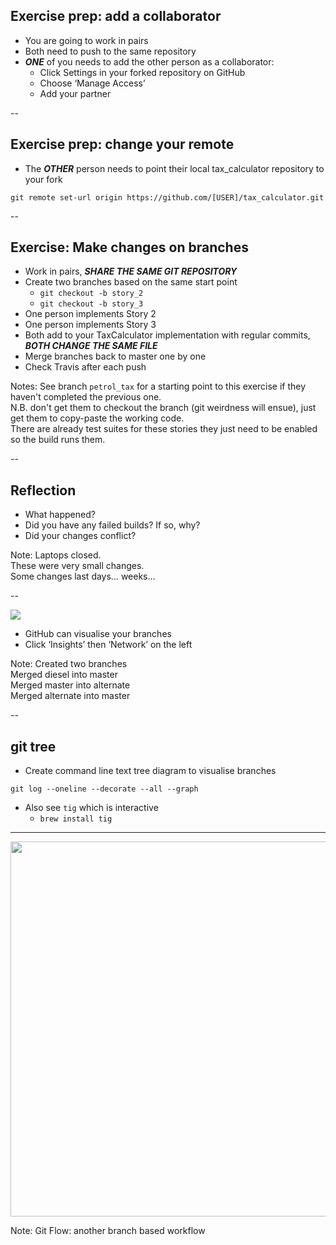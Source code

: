 ## Exercise prep: add a collaborator

* You are going to work in pairs
* Both need to push to the same repository
* ___***ONE***___ of you needs to add the other person as a collaborator:
    * Click Settings in your forked repository on GitHub
    * Choose ‘Manage Access’
    * Add your partner

--

## Exercise prep: change your remote

* The ___***OTHER***___ person needs to point their local tax_calculator repository to your fork

```
git remote set-url origin https://github.com/[USER]/tax_calculator.git
```

--

## Exercise: Make changes on branches

* Work in pairs, ___***SHARE THE SAME GIT REPOSITORY***___
* Create two branches based on the same start point
  * `git checkout -b story_2`
  * `git checkout -b story_3`
* One person implements Story 2
* One person implements Story 3
* Both add to your TaxCalculator implementation with regular commits, ___***BOTH CHANGE THE SAME FILE***___
* Merge branches back to master one by one
* Check Travis after each push

Notes:
See branch ```petrol_tax``` for a starting point to this exercise if they haven't completed the previous one.  
N.B. don't get them to checkout the branch (git weirdness will ensue), just get them to copy-paste the working code.  
There are already test suites for these stories they just need to be enabled so the build runs them.  

--

## Reflection

* What happened?
* Did you have any failed builds? If so, why?
* Did your changes conflict?

Note: Laptops closed.  
  These were very small changes.  
  Some changes last days… weeks…

--

<img src="images/merge.png">

+ GitHub can visualise your branches
+ Click ‘Insights’ then ‘Network’ on the left

Note: Created two branches  
  Merged diesel into master  
  Merged master into alternate  
  Merged alternate into master  

--

## git tree

+ Create command line text tree diagram to visualise branches
```
git log --oneline --decorate --all --graph
```
+ Also see `tig` which is interactive
  * `brew install tig`

---

<img height="600" src="https://wac-cdn.atlassian.com/dam/jcr:61ccc620-5249-4338-be66-94d563f2843c/05%20(2).svg?cdnVersion=kv">

Note: Git Flow: another branch based workflow  
